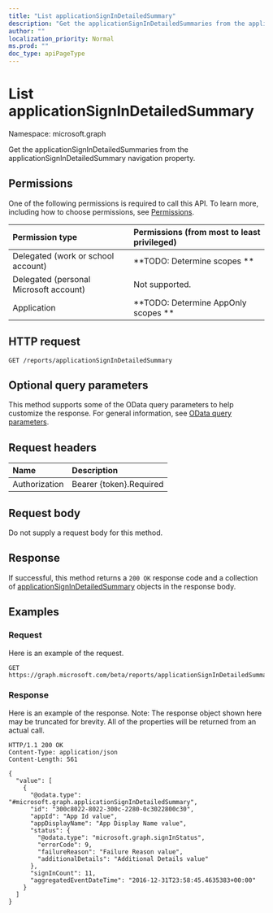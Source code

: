 ```yaml
---
title: "List applicationSignInDetailedSummary"
description: "Get the applicationSignInDetailedSummaries from the applicationSignInDetailedSummary navigation property."
author: ""
localization_priority: Normal
ms.prod: ""
doc_type: apiPageType
---
```


# List applicationSignInDetailedSummary

Namespace: microsoft.graph

Get the applicationSignInDetailedSummaries from the applicationSignInDetailedSummary navigation property.

## Permissions
One of the following permissions is required to call this API. To learn more, including how to choose permissions, see [Permissions](/concepts/permissions-reference.md).

|Permission type|Permissions (from most to least privileged)|
|:---|:---|
|Delegated (work or school account)|**TODO: Determine scopes **|
|Delegated (personal Microsoft account)|Not supported.|
|Application|**TODO: Determine AppOnly scopes **|

## HTTP request
<!-- {
  "blockType": "ignored"
}
-->
``` http
GET /reports/applicationSignInDetailedSummary
```

## Optional query parameters
This method supports some of the OData query parameters to help customize the response. For general information, see [OData query parameters](/graph/query-parameters).

## Request headers
|Name|Description|
|:---|:---|
|Authorization|Bearer {token}.Required|

## Request body
Do not supply a request body for this method.

## Response
If successful, this method returns a `200 OK` response code and a collection of [applicationSignInDetailedSummary](../resources/applicationsignindetailedsummary.md) objects in the response body.

## Examples

### Request
Here is an example of the request.
<!-- {
  "blockType": "request",
  "name": "get_applicationsignindetailedsummary"
}
-->
``` http
GET https://graph.microsoft.com/beta/reports/applicationSignInDetailedSummary
```

### Response
Here is an example of the response. Note: The response object shown here may be truncated for brevity. All of the properties will be returned from an actual call.
<!-- {
  "blockType": "response",
  "truncated": true,
  "@odata.type": "collection(microsoft.graph.applicationsignindetailedsummary)"
}
-->
``` http
HTTP/1.1 200 OK
Content-Type: application/json
Content-Length: 561

{
  "value": [
    {
      "@odata.type": "#microsoft.graph.applicationSignInDetailedSummary",
      "id": "300c8022-8022-300c-2280-0c3022800c30",
      "appId": "App Id value",
      "appDisplayName": "App Display Name value",
      "status": {
        "@odata.type": "microsoft.graph.signInStatus",
        "errorCode": 9,
        "failureReason": "Failure Reason value",
        "additionalDetails": "Additional Details value"
      },
      "signInCount": 11,
      "aggregatedEventDateTime": "2016-12-31T23:58:45.4635383+00:00"
    }
  ]
}
```

